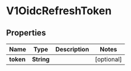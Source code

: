 # V1OidcRefreshToken

## Properties
Name | Type | Description | Notes
------------ | ------------- | ------------- | -------------
**token** | **String** |  |  [optional]
